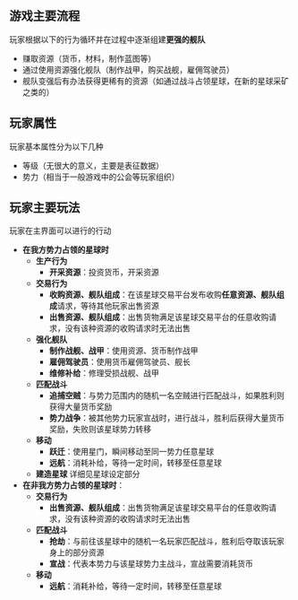 ## 游戏主要流程
玩家根据以下的行为循环并在过程中逐渐组建**更强的舰队**
- 赚取资源（货币，材料，制作蓝图等）
- 通过使用资源强化舰队（制作战甲，购买战舰，雇佣驾驶员）
- 舰队变强后有办法获得更稀有的资源（如通过战斗占领星球，在新的星球采矿之类的）
## 玩家属性
玩家基本属性分为以下几种
- 等级（无很大的意义，主要是表征数据）
- 势力（相当于一般游戏中的公会等玩家组织）
## 玩家主要玩法
玩家在主界面可以进行的行动  
- **在我方势力占领的星球时**
    - **生产行为**
        - **开采资源**：投资货币，开采资源
    - **交易行为**
        - **收购资源、舰队组成**：在该星球交易平台发布收购**任意资源、舰队组成**请求，等待其他玩家出售资源
        - **出售资源、舰队组成**：出售货物满足该星球交易平台的任意收购请求，没有该种资源的收购请求时无法出售
    - **强化舰队**
        - **制作战舰、战甲**：使用资源、货币制作战甲
        - **雇佣驾驶员**：使用货币雇佣驾驶员、舰长
        - **维修补给**：修理受损战舰、战甲
    - **匹配战斗**
        - **追捕空贼**：与势力范围内的随机一名空贼进行匹配战斗，如果胜利则获得大量货币奖励
        - **势力战争**：被其他势力玩家宣战时，进行战斗，胜利后获得大量货币奖励，失败则该星球势力转移
    - **移动**
        - **跃迁**：使用星门，瞬间移动至同一势力任意星球
        - **远航**：消耗补给，等待一定时间，转移至任意星球
    - **建造星球**
        详细见星球设定部分
- **在非我方势力占领的星球时**：
    - **交易行为**
        - **出售资源、舰队组成**：出售货物满足该星球交易平台的任意收购请求，没有该种资源的收购请求时无法出售
    - **匹配战斗**
        - **抢劫**：与前往该星球中的随机一名玩家匹配战斗，胜利后夺取该玩家身上的部分资源
        - **宣战**：代表本势力与该星球势力主战斗，宣战需要消耗货币
    - **移动**
        - **远航**：消耗补给，等待一定时间，转移至任意星球